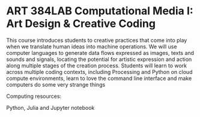 # ART 384LAB Computational Media I: Art Design & Creative Coding

This course introduces students to creative practices that come into play when we translate human ideas into machine operations. We will use computer languages to generate data flows expressed as images, texts and sounds and signals, locating the potential for artistic expression and action along multiple stages of the creation process. Students will learn to work across  multiple coding contexts, including Processing and Python on cloud compute environments, learn to love the command line interface and make computers do some very strange things


Computing resources:

Python, Julia and Jupyter notebook
